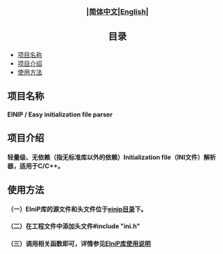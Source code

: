 ### <div align="center">|[简体中文](README.md)|[English](doc/en/README_en.md)|</div>

## <div align="center">目录</div> 
- [项目名称](#项目名称)
- [项目介绍](#项目介绍)
- [使用方法](#使用方法)
       
## 项目名称 
#### EINIP / Easy initialization file parser 

## 项目介绍
#### 轻量级、无依赖（指无标准库以外的依赖）Initialization file（INI文件）解析器，适用于C/C++。
 
## 使用方法
#### （一）EIniP库的源文件和头文件位于[einip目录](einip)下。
#### （二）在工程文件中添加头文件#include "ini.h"
#### （三）调用相关函数即可，详情参见[EIniP库使用说明](doc/cn/EIniP.md)